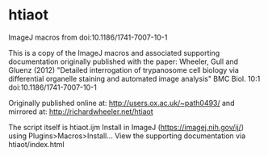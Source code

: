 # htiaot
ImageJ macros from doi:10.1186/1741-7007-10-1

This is a copy of the ImageJ macros and associated supporting documentation originally published with the paper:
Wheeler, Gull and Gluenz (2012) "Detailed interrogation of trypanosome cell biology via differential organelle staining and automated image analysis" BMC Biol. 10:1 doi:10.1186/1741-7007-10-1

Originally published online at: http://users.ox.ac.uk/~path0493/ and mirrored at: http://richardwheeler.net/htiaot

The script itself is htiaot.ijm
Install in ImageJ (https://imagej.nih.gov/ij/) using Plugins>Macros>Install...
View the supporting documentation via htiaot/index.html